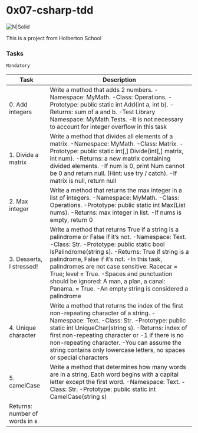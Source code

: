 # 0x07-csharp-tdd

![N|Solid](https://upload.wikimedia.org/wikipedia/commons/thumb/4/4f/Csharp_Logo.png/245px-Csharp_Logo.png)

This is a project from Holberton School

### Tasks

``Mandatory`` 

| Task | Description |
| ------ | ------ |
| 0. Add integers | Write a method that adds 2 numbers. -Namespace: MyMath. -Class: Operations. -Prototype: public static int Add(int a, int b). -Returns: sum of a and b. -Test Library Namespace: MyMath.Tests. -It is not necessary to account for integer overflow in this task |
| 1. Divide a matrix | Write a method that divides all elements of a matrix. -Namespace: MyMath. -Class: Matrix. -Prototype: public static int[,] Divide(int[,] matrix, int num). -Returns: a new matrix containing divided elements. -If num is 0, print Num cannot be 0 and return null. (Hint: use try / catch). -If matrix is null, return null |
| 2. Max integer | Write a method that returns the max integer in a list of integers. -Namespace: MyMath. -Class: Operations. -Prototype: public static int Max(List<int> nums). -Returns: max integer in list. -If nums is empty, return 0 |
| 3. Desserts, I stressed! | Write a method that returns True if a string is a palindrome or False if it’s not. -Namespace: Text. -Class: Str. -Prototype: public static bool IsPalindrome(string s). -Returns: True if string is a palindrome, False if it’s not. -In this task, palindromes are not case sensitive: Racecar = True; level = True. -Spaces and punctuation should be ignored: A man, a plan, a canal: Panama. = True. -An empty string is considered a palindrome |
| 4. Unique character | Write a method that returns the index of the first non-repeating character of a string. -Namespace: Text. -Class: Str. -Prototype: public static int UniqueChar(string s). -Returns: index of first non-repeating character or -1 if there is no non-repeating character. -You can assume the string contains only lowercase letters, no spaces or special characters |
| 5. camelCase | Write a method that determines how many words are in a string. Each word begins with a capital letter except the first word. -Namespace: Text. -Class: Str. -Prototype: public static int CamelCase(string s)
Returns: number of words in s |